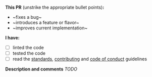 **This PR** (unstrike the appropriate bullet points)**:**
  - ~fixes a bug~
  - ~introduces a feature or flavor~
  - ~improves current implementation~

**I have:**
  - [ ] linted the code
  - [ ] tested the code
  - [ ] read the [standards](../blob/develop/.github/STANDARDS.md), [contributing](../blob/develop/.github/CONTRIBUTING.md) and [code of conduct](../blob/develop/.github/CODE_OF_CONDUCT.md) guidelines

**Description and comments**
_TODO_
